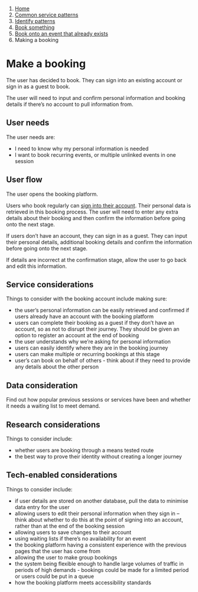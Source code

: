 1.  [Home](/)
2.	[Common service patterns](/common-service-patterns/overview)
3.  [Identify patterns](/common-service-patterns/identify-patterns)
4.  [Book something](/common-service-patterns/service-patterns/book-something/overview)
5.  [Book onto an event that already exists](/common-service-patterns/service-patterns/book-something/book-onto-an-event-that-already-exists/overview)
6.  Making a booking

# Make a booking
The user has decided to book. They can sign into an existing account or sign in as a guest to book.

The user will need to input and confirm personal information and booking details if there’s no account to pull information from. 

## User needs

The user needs are:

* I need to know why my personal information is needed
* I want to book recurring events, or multiple unlinked events in one session

## User flow

The user opens the booking platform. 

Users who book regularly can [sign into their account](/common-service-patterns/service-patterns/register-something/overview). Their personal data is retrieved in this booking process. The user will need to enter any extra details about their booking and then confirm the information before going onto the next stage. 

If users don’t have an account, they can sign in as a guest. They can input their personal details, additional booking details and confirm the information before going onto the next stage.

If details are incorrect at the confirmation stage, allow the user to go back and edit this information.  

## Service considerations

Things to consider with the booking account include making sure:

* the user’s personal information can be easily retrieved and confirmed if users already have an account with the booking platform
* users can complete their booking as a guest if they don’t have an account, so as not to disrupt their journey. They should be given an option to register an account at the end of booking
* the user understands why we’re asking for personal information
* users can easily identify where they are in the booking journey
* users can make multiple or recurring bookings at this stage
* user’s can book on behalf of others - think about if they need to provide any details about the other person

## Data consideration

Find out how popular previous sessions or services have been and whether it needs a waiting list to meet demand.

## Research considerations

Things to consider include:

* whether users are booking through a means tested route
* the best way to prove their identity without creating a longer journey

## Tech-enabled considerations

Things to consider include:

* if user details are stored on another database, pull the data to minimise data entry for the user
* allowing users to edit their personal information when they sign in – think about whether to do this at the point of signing into an account, rather than at the end of the booking session
* allowing users to save changes to their account
* using waiting lists if there’s no availability for an event
* the booking platform having a consistent experience with the previous pages that the user has come from
* allowing the user to make group bookings
* the system being flexible enough to handle large volumes of traffic in periods of high demands - bookings could be made for a limited period or users could be put in a queue
* how the booking platform meets accessibility standards

